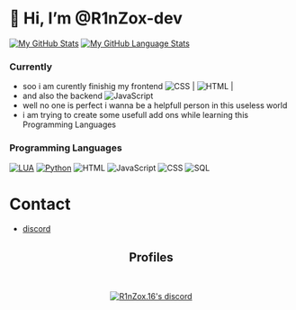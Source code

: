 # 👋 Hi, I’m @R1nZox-dev

[![My GitHub Stats](https://github-readme-stats.vercel.app/api/?username=R1nZox-dev&count_private=true&theme=tokyonight&show_icons=true )](https://github.com/BaziForYou)
[![My GitHub Language Stats](https://github-readme-stats.vercel.app/api/top-langs/?username=R1nZox-dev&langs_count=5&theme=tokyonight&layout=compact)](https://github.com/BaziForYou)

### Currently
- soo i am curently finishig my frontend ![CSS](https://img.shields.io/badge/-CSS-000?&logo=css3&logoColor=007ACC) | ![HTML](https://img.shields.io/badge/-HTML-000?&logo=html5) | 
- and also the backend ![JavaScript](https://img.shields.io/badge/-JavaScript-000?&logo=JavaScript&logoColor=ddc508)
- well no one is perfect i wanna be a helpfull person in this useless world 
- i am trying to create some usefull add ons while learning this Programming Languages

### Programming Languages

[![LUA](https://img.shields.io/badge/-Lua-000?&logo=lua&logoColor=2C2D72)](https://www.lua.org/docs.html)
[![Python](https://img.shields.io/badge/-Python-000?&logo=python&logoColor=f2c6402)](https://docs.python.org/3/)
![HTML](https://img.shields.io/badge/-HTML-000?&logo=html5)
![JavaScript](https://img.shields.io/badge/-JavaScript-000?&logo=JavaScript&logoColor=ddc508)
![CSS](https://img.shields.io/badge/-CSS-000?&logo=css3&logoColor=007ACC)
![SQL](https://img.shields.io/badge/-SQL-000?&logo=MySQL&logoColor=4479A1)


# Contact
- [discord](https://discord.gg/fcX35xvJap)

<h2 align="center">Profiles</h2><br>
  <p align="center">
    <a href="https://discordapp.com/users/871698857493422110" target="_blank">
        <img title="R1nzox's discord" alt="R1nZox.16's discord" src="https://discord.c99.nl/widget/theme-2/871698857493422110.png"/>
    </a>
    <br/>
</p>

<!---
R1nZox-dev/R1nZox-dev is a ✨ special ✨ repository because its `README.md` (this file) appears on your GitHub profile.
You can click the Preview link to take a look at your changes.
--->
